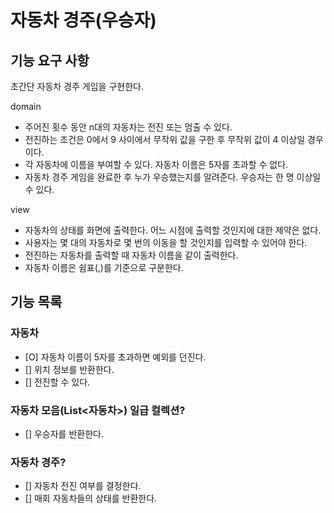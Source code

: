 # 자동차 경주(우승자)

## 기능 요구 사항
 
초간단 자동차 경주 게임을 구현한다.

domain
- 주어진 횟수 동안 n대의 자동차는 전진 또는 멈출 수 있다.
- 전진하는 조건은 0에서 9 사이에서 무작위 값을 구한 후 무작위 값이 4 이상일 경우이다.
- 각 자동차에 이름을 부여할 수 있다. 자동차 이름은 5자를 초과할 수 없다.
- 자동차 경주 게임을 완료한 후 누가 우승했는지를 알려준다. 우승자는 한 명 이상일 수 있다.

view
- 자동차의 상태를 화면에 출력한다. 어느 시점에 출력할 것인지에 대한 제약은 없다.
- 사용자는 몇 대의 자동차로 몇 번의 이동을 할 것인지를 입력할 수 있어야 한다.
- 전진하는 자동차를 출력할 때 자동차 이름을 같이 출력한다.
- 자동차 이름은 쉼표(,)를 기준으로 구분한다.


## 기능 목록

### 자동차
- [O] 자동차 이름이 5자를 초과하면 예외를 던진다.
- [] 위치 정보를 반환한다.
- [] 전진할 수 있다.

### 자동차 모음(List<자동차>) 일급 컬렉션?
- [] 우승자를 반환한다.

### 자동차 경주?
- [] 자동차 전진 여부를 결정한다.
- [] 매회 자동차들의 상태를 반환한다.
